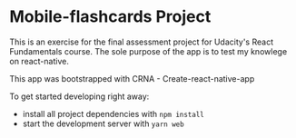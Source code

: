 # Mobile-flashcards Project

This is an exercise for the final assessment project for Udacity's React Fundamentals course. The sole purpose of the app is to test my knowlege on react-native.

This app was bootstrapped with CRNA - Create-react-native-app

To get started developing right away:

- install all project dependencies with `npm install`
- start the development server with `yarn web`

